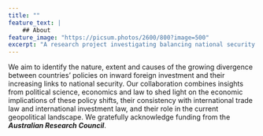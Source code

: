 ```yaml
---
title: ""
feature_text: |
    ## About
feature_image: "https://picsum.photos/2600/800?image=500"
excerpt: "A research project investigating balancing national security and economic interests in foreign investment"
---
```


We aim to identify the nature, extent and causes of the growing divergence between countries’ policies on inward foreign investment and their increasing links to national security.  Our collaboration combines insights from political science, economics and law to shed light on the economic implications of these policy shifts, their consistency with international trade law and international investment law, and their role in the current geopolitical landscape. We gratefully acknowledge funding from the _**Australian Research Council**_.